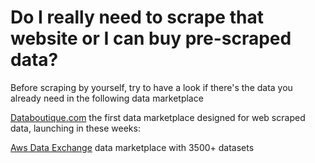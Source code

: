 # Do I really need to scrape that website or I can buy pre-scraped data?
Before scraping by yourself, try to have a look if there's the data you already need in the following data marketplace

[Databoutique.com](https://www.databoutique.com/) the first data marketplace designed for web scraped data, launching in these weeks:

[Aws Data Exchange](https://aws.amazon.com/data-exchange/) data marketplace with 3500+ datasets
